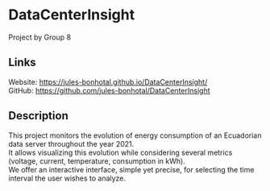 
# DataCenterInsight

Project by Group 8

## Links

Website: https://jules-bonhotal.github.io/DataCenterInsight/  
GitHub: https://github.com/jules-bonhotal/DataCenterInsight

## Description

This project monitors the evolution of energy consumption of an Ecuadorian data server throughout the year 2021.  
It allows visualizing this evolution while considering several metrics (voltage, current, temperature, consumption in kWh).  
We offer an interactive interface, simple yet precise, for selecting the time interval the user wishes to analyze.
